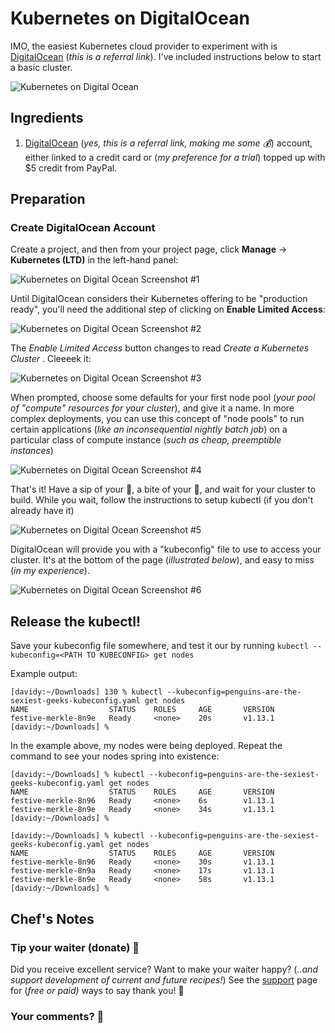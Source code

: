 # Kubernetes on DigitalOcean

IMO, the easiest Kubernetes cloud provider to experiment with is [DigitalOcean](https://m.do.co/c/e33b78ad621b) (_this is a referral link_). I've included instructions below to start a basic cluster.

![Kubernetes on Digital Ocean](/images/kubernetes-on-digitalocean.jpg)


## Ingredients

1. [DigitalOcean](https://m.do.co/c/e33b78ad621b) (_yes, this is a referral link, making me some 💰_) account, either linked to a credit card or (_my preference for a trial_) topped up with $5 credit from PayPal.

## Preparation

### Create DigitalOcean Account

Create a project, and then from your project page, click **Manage** -> **Kubernetes (LTD)** in the left-hand panel:

![Kubernetes on Digital Ocean Screenshot #1](/images/kubernetes-on-digitalocean-screenshot-1.png)

Until DigitalOcean considers their Kubernetes offering to be "production ready", you'll need the additional step of clicking on **Enable Limited Access**:

![Kubernetes on Digital Ocean Screenshot #2](/images/kubernetes-on-digitalocean-screenshot-2.png)

The _Enable Limited Access_ button changes to read _Create a Kubernetes Cluster_ . Cleeeek it:

![Kubernetes on Digital Ocean Screenshot #3](/images/kubernetes-on-digitalocean-screenshot-3.png)

When prompted, choose some defaults for your first node pool (_your pool of "compute" resources for your cluster_), and give it a name. In more complex deployments, you can use this concept of "node pools" to run certain applications (_like an inconsequential nightly batch job_) on a particular class of compute instance (_such as cheap, preemptible instances_)

![Kubernetes on Digital Ocean Screenshot #4](/images/kubernetes-on-digitalocean-screenshot-4.png)

That's it! Have a sip of your 🍷, a bite of your :cheese:, and wait for your cluster to build. While you wait, follow the instructions to setup kubectl (if you don't already have it)

![Kubernetes on Digital Ocean Screenshot #5](/images/kubernetes-on-digitalocean-screenshot-5.png)

DigitalOcean will provide you with a "kubeconfig" file to use to access your cluster. It's at the bottom of the page (_illustrated below_), and easy to miss (_in my experience_).

![Kubernetes on Digital Ocean Screenshot #6](/images/kubernetes-on-digitalocean-screenshot-6.png)

## Release the kubectl!

Save your kubeconfig file somewhere, and test it our by running ```kubectl --kubeconfig=<PATH TO KUBECONFIG> get nodes```

Example output:
```
[davidy:~/Downloads] 130 % kubectl --kubeconfig=penguins-are-the-sexiest-geeks-kubeconfig.yaml get nodes
NAME                  STATUS    ROLES     AGE       VERSION
festive-merkle-8n9e   Ready     <none>    20s       v1.13.1
[davidy:~/Downloads] %
```

In the example above, my nodes were being deployed. Repeat the command to see your nodes spring into existence:

```
[davidy:~/Downloads] % kubectl --kubeconfig=penguins-are-the-sexiest-geeks-kubeconfig.yaml get nodes
NAME                  STATUS    ROLES     AGE       VERSION
festive-merkle-8n96   Ready     <none>    6s        v1.13.1
festive-merkle-8n9e   Ready     <none>    34s       v1.13.1
[davidy:~/Downloads] %

[davidy:~/Downloads] % kubectl --kubeconfig=penguins-are-the-sexiest-geeks-kubeconfig.yaml get nodes
NAME                  STATUS    ROLES     AGE       VERSION
festive-merkle-8n96   Ready     <none>    30s       v1.13.1
festive-merkle-8n9a   Ready     <none>    17s       v1.13.1
festive-merkle-8n9e   Ready     <none>    58s       v1.13.1
[davidy:~/Downloads] %
```

## Chef's Notes

### Tip your waiter (donate) 👏

Did you receive excellent service? Want to make your waiter happy? (_..and support development of current and future recipes!_) See the [support](/support/) page for (_free or paid)_ ways to say thank you! 👏

### Your comments? 💬
